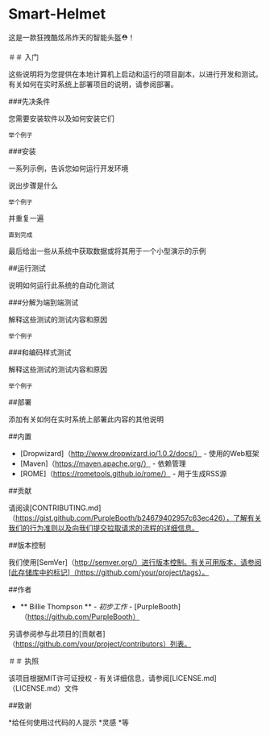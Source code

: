 # Smart-Helmet
这是一款狂拽酷炫吊炸天的智能头盔⛑！

＃＃ 入门

这些说明将为您提供在本地计算机上启动和运行的项目副本，以进行开发和测试。有关如何在实时系统上部署项目的说明，请参阅部署。

###先决条件

您需要安装软件以及如何安装它们

```
举个例子
```

###安装

一系列示例，告诉您如何运行开发环境

说出步骤是什么

```
举个例子
```

并重复一遍

```
直到完成
```

最后给出一些从系统中获取数据或将其用于一个小型演示的示例

##运行测试

说明如何运行此系统的自动化测试

###分解为端到端测试

解释这些测试的测试内容和原因

```
举个例子
```

###和编码样式测试

解释这些测试的测试内容和原因

```
举个例子
```

##部署

添加有关如何在实时系统上部署此内容的其他说明

##内置

* [Dropwizard]（http://www.dropwizard.io/1.0.2/docs/） - 使用的Web框架
* [Maven]（https://maven.apache.org/） - 依赖管理
* [ROME]（https://rometools.github.io/rome/） - 用于生成RSS源

##贡献

请阅读[CONTRIBUTING.md]（https://gist.github.com/PurpleBooth/b24679402957c63ec426），了解有关我们的行为准则以及向我们提交拉取请求的流程的详细信息。

##版本控制

我们使用[SemVer]（http://semver.org/）进行版本控制。有关可用版本，请参阅[此存储库中的标记]（https://github.com/your/project/tags）。

##作者

* ** Billie Thompson **  -  *初步工作*  -  [PurpleBooth]（https://github.com/PurpleBooth）

另请参阅参与此项目的[贡献者]（https://github.com/your/project/contributors）列表。

＃＃ 执照

该项目根据MIT许可证授权 - 有关详细信息，请参阅[LICENSE.md]（LICENSE.md）文件

##致谢

*给任何使用过代码的人提示
*灵感
*等



